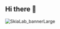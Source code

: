 ## Hi there 👋


![SkiaLab_bannerLarge](https://github.com/SkiaLab/.github/assets/57825592/3db88b49-70da-4892-b0a0-9767c9ee4dea)
